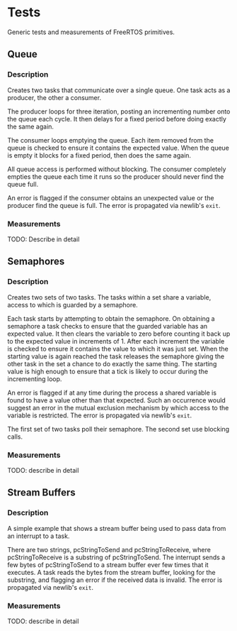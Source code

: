 # Tests

Generic tests and measurements of FreeRTOS primitives.


## Queue
### Description
Creates two tasks that communicate over a single queue. One task acts as a
producer, the other a consumer.

The producer loops for three iteration, posting an incrementing number onto
the queue each cycle. It then delays for a fixed period before doing exactly
the same again.

The consumer loops emptying the queue. Each item removed from the queue is
checked to ensure it contains the expected value. When the queue is empty it
blocks for a fixed period, then does the same again.

All queue access is performed without blocking. The consumer completely
empties the queue each time it runs so the producer should never find the
queue full.

An error is flagged if the consumer obtains an unexpected value or the
producer find the queue is full. The error is propagated via newlib's `exit`.

### Measurements
TODO: Describe in detail


## Semaphores
### Description
Creates two sets of two tasks. The tasks within a set share a variable, access
to which is guarded by a semaphore.

Each task starts by attempting to obtain the semaphore. On obtaining a semaphore
a task checks to ensure that the guarded variable has an expected value. It then
clears the variable to zero before counting it back up to the expected value in
increments of 1. After each increment the variable is checked to ensure it
contains the value to which it was just set. When the starting value is again
reached the task releases the semaphore giving the other task in the set a
chance to do exactly the same thing. The starting value is high enough to ensure
that a tick is likely to occur during the incrementing loop.

An error is flagged if at any time during the process a shared variable is found
to have a value other than that expected. Such an occurrence would suggest an
error in the mutual exclusion mechanism by which access to the variable is
restricted. The error is propagated via newlib's `exit`.

The first set of two tasks poll their semaphore. The second set use blocking
calls.

### Measurements
TODO: describe in detail

## Stream Buffers
### Description

A simple example that shows a stream buffer being used to pass data from an
interrupt to a task.

There are two strings, pcStringToSend and pcStringToReceive, where
pcStringToReceive is a substring of pcStringToSend. The interrupt sends a few
bytes of pcStringToSend to a stream buffer ever few times that it executes. A
task reads the bytes from the stream buffer, looking for the substring, and
flagging an error if the received data is invalid. The error is propagated via
newlib's `exit`.

### Measurements
TODO: describe in detail
